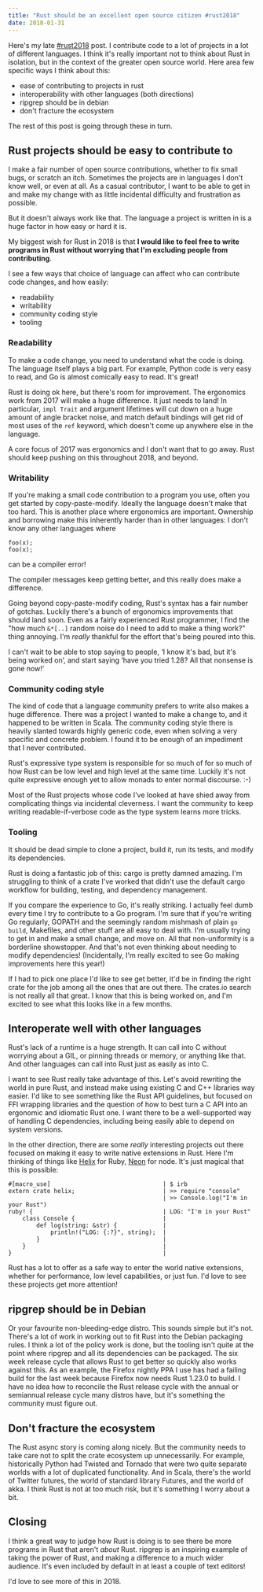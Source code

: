 ```yaml
---
title: "Rust should be an excellent open source citizen #rust2018"
date: 2018-01-31
---
```


Here's my late [#rust2018][rust2018] post. I contribute code to a lot of
projects in a lot of different languages. I think it's really important not to
think about Rust in isolation, but in the context of the greater open source
world. Here area few specific ways I think about this:

- ease of contributing to projects in rust
- interoperability with other languages (both directions)
- ripgrep should be in debian
- don't fracture the ecosystem

The rest of this post is going through these in turn.

[rust2018]: https://blog.rust-lang.org/2018/01/03/new-years-rust-a-call-for-community-blogposts.html

## Rust projects should be easy to contribute to

I make a fair number of open source contributions, whether to fix small bugs,
or scratch an itch. Sometimes the projects are in languages I don't know well,
or even at all. As a casual contributor, I want to be able to get in and make
my change with as little incidental difficulty and frustration as possible.

But it doesn't always work like that. The language a project is written in is a
huge factor in how easy or hard it is.

My biggest wish for Rust in 2018 is that **I would like to feel free to write
programs in Rust without worrying that I'm excluding people from contributing**.

I see a few ways that choice of language can affect who can contribute code
changes, and how easily:

- readability
- writability
- community coding style
- tooling

### Readability

To make a code change, you need to understand what the code is doing. The
language itself plays a big part. For example, Python code is very easy to
read, and Go is almost comically easy to read. It's great!

Rust is doing ok here, but there's room for improvement. The ergonomics work
from 2017 will make a huge difference. It just needs to land! In particular,
`impl Trait` and argument lifetimes will cut down on a huge amount of angle
bracket noise, and match default bindings will get rid of most uses of the
`ref` keyword, which doesn't come up anywhere else in the language.

A core focus of 2017 was ergonomics and I don't want that to go away.  Rust
should keep pushing on this throughout 2018, and beyond.


### Writability

If you're making a small code contribution to a program you use, often you get
started by copy-paste-modify. Ideally the language doesn't make that too hard.
This is another place where ergonomics are important. Ownership and borrowing
make this inherently harder than in other languages: I don't know any other
languages where

    foo(x);
    foo(x);

can be a compiler error!

The compiler messages keep getting better, and this really does make a
difference.

Going beyond copy-paste-modify coding, Rust's syntax has a fair number of
gotchas.  Luckily there's a bunch of ergonomics improvements that should land
soon. Even as a fairly experienced Rust programmer, I find the "how much
`&*[..]` random noise do I need to add to make a thing work?" thing annoying.
I'm _really_ thankful for the effort that's being poured into this.

I can't wait to be able to stop saying to people, ‘I know it's bad, but it's
being worked on’, and start saying ‘have you tried 1.28? All that nonsense is
gone now!’

### Community coding style

The kind of code that a language community prefers to write also makes a huge
difference. There was a project I wanted to make a change to, and it happened
to be written in Scala. The community coding style there is heavily slanted
towards highly generic code, even when solving a very specific and concrete
problem. I found it to be enough of an impediment that I never contributed.

Rust's expressive type system is responsible for so much of for so much of how
Rust can be low level and high level at the same time. Luckily it's not quite
expressive enough yet to allow monads to enter normal discourse. :-)

Most of the Rust projects whose code I've looked at have shied away from
complicating things via incidental cleverness. I want the community to keep
writing readable-if-verbose code as the type system learns more tricks.


### Tooling

It should be dead simple to clone a project, build it, run its tests, and
modify its dependencies.

Rust is doing a fantastic job of this: cargo is pretty damned amazing. I'm
struggling to think of a crate I've worked that didn't use the default cargo
workflow for building, testing, and dependency management.

If you compare the experience to Go, it's really striking. I actually feel dumb
every time I try to contribute to a Go program.  I'm sure that if you're
writing Go regularly, GOPATH and the seemingly random mishmash of plain `go
build`, Makefiles, and other stuff are all easy to deal with. I'm usually
trying to get in and make a small change, and move on. All that non-uniformity
is a borderline showstopper. And that's not even thinking about needing to
modify dependencies!  (Incidentally, I'm really excited to see Go making
improvements here this year!)

If I had to pick one place I'd like to see get better, it'd be in finding the
right crate for the job among all the ones that are out there. The crates.io
search is not really all that great. I know that this is being worked on, and
I'm excited to see what this looks like in a few months.


## Interoperate well with other languages

Rust's lack of a runtime is a huge strength. It can call into C without
worrying about a GIL, or pinning threads or memory, or anything like that. And
other languages can call into Rust just as easily as into C.

I want to see Rust really take advantage of this. Let's avoid rewriting the
world in pure Rust, and instead make using existing C and C++ libraries way
easier. I'd like to see something like the Rust API guidelines, but focused on
FFI wrapping libraries and the question of how to best turn a C API into an
ergonomic and idiomatic Rust one. I want there to be a well-supported way of
handling C dependencies, including being easily able to depend on system
versions.

In the other direction, there are some _really_ interesting projects out there
focused on making it easy to write native extensions in Rust. Here I'm thinking
of things like [Helix] for Ruby, [Neon] for node. It's just magical that this
is possible:

    #[macro_use]                                | $ irb                              
    extern crate helix;                         | >> require "console"               
                                                | >> Console.log("I'm in your Rust") 
    ruby! {                                     | LOG: "I'm in your Rust"            
        class Console {                         |
            def log(string: &str) {             |
                println!("LOG: {:?}", string);  |
            }                                   |
        }                                       |
    }                                           |


Rust has a lot to offer as a safe way to enter the world native extensions,
whether for performance, low level capabilities, or just fun. I'd love to see
these projects get more attention!


[helix]: https://usehelix.com/
[neon]: https://www.neon-bindings.com/

## ripgrep should be in Debian

Or your favourite non-bleeding-edge distro. This sounds simple but it's not.
There's a lot of work in working out to fit Rust into the Debian packaging
rules. I think a lot of the policy work is done, but the tooling isn't quite at
the point where ripgrep and all its dependencies can be packaged. The six week
release cycle that allows Rust to get better so quickly also works against
this. As an example, the Firefox nightly PPA I use has had a failing build for
the last week because Firefox now needs Rust 1.23.0 to build. I have no idea
how to reconcile the Rust release cycle with the annual or semiannual release
cycle many distros have, but it's something the community must figure out.


## Don't fracture the ecosystem

The Rust async story is coming along nicely. But the community needs to take
care not to split the crate ecosystem up unnecessarily. For example,
historically Python had Twisted and Tornado that were two quite separate worlds
with a lot of duplicated functionality. And in Scala, there's the world of
Twitter futures, the world of standard library Futures, and the world of akka.
I think Rust is not at too much risk, but it's something I worry about a bit.

## Closing

I think a great way to judge how Rust is doing is to see there be more programs
in Rust that aren't _about_ Rust. ripgrep is an inspiring example of taking the
power of Rust, and making a difference to a much wider audience. It's even
included by default in at least a couple of text editors!

I'd love to see more of this in 2018.
